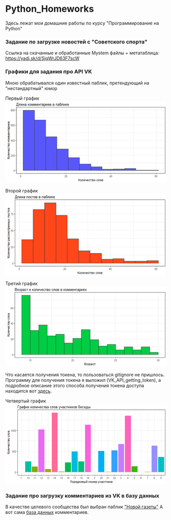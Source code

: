 # Python_Homeworks
Здесь лежат мои домашние работы по курсу "Программирование на Python"

### Задание по загрузке новостей с "Советского спорта"
Ссылка на скачанные и обработанные Mystem файлы + метатаблица: https://yadi.sk/d/SjqWrJD63F7scW


### Графики для задания про API VK
Мною обрабатывался один известный паблик, претендующий на "нестандартный" юмор

Первый график
![alt text](https://github.com/SergeyMikhaylov21/Python_Homeworks/blob/master/Comment_plot.png)

Второй график
![alt text](https://github.com/SergeyMikhaylov21/Python_Homeworks/blob/master/Post_plot.png)

Третий график
![alt text](https://github.com/SergeyMikhaylov21/Python_Homeworks/blob/master/Age_Words_plot.png)


Что касается получения токена, то пользоваться gitignore не пришлось. Программу для получения токена я выложил (VK_API_getting_token), а подробное описание этого способа получения токена доступа находится вот [здесь](http://old.pynsk.ru/posts/2015/Nov/26/api-vsemu-golova-vkontakte-ot-nachala-do-otpravki-soobshcheniia-drugu/#.WOeJR_mLTIV). 

Четвертый график
![alt text](https://github.com/SergeyMikhaylov21/Python_Homeworks/blob/master/Chat_Members_plot.png)


### Задание про загрузку комментариев из VK в базу данных
В качестве целевого сообщества был выбран паблик ["Новой газеты"](https://vk.com/novgaz)
А вот сама [база данных](https://yadi.sk/d/ySvxHV3k3HBwbn) комментариев.
